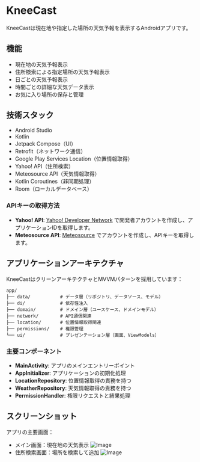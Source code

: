 # KneeCast

KneeCastは現在地や指定した場所の天気予報を表示するAndroidアプリです。

## 機能
- 現在地の天気予報表示
- 住所検索による指定場所の天気予報表示
- 日ごとの天気予報表示
- 時間ごとの詳細な天気データ表示
- お気に入り場所の保存と管理

## 技術スタック
- Android Studio
- Kotlin
- Jetpack Compose（UI）
- Retrofit（ネットワーク通信）
- Google Play Services Location（位置情報取得）
- Yahoo! API（住所検索）
- Meteosource API（天気情報取得）
- Kotlin Coroutines（非同期処理）
- Room（ローカルデータベース）

### APIキーの取得方法
- **Yahoo! API**: [Yahoo! Developer Network](https://developer.yahoo.co.jp/) で開発者アカウントを作成し、アプリケーションIDを取得します。
- **Meteosource API**: [Meteosource](https://www.meteosource.com/) でアカウントを作成し、APIキーを取得します。

## アプリケーションアーキテクチャ

KneeCastはクリーンアーキテクチャとMVVMパターンを採用しています：

```
app/
├── data/           # データ層（リポジトリ、データソース、モデル）
├── di/             # 依存性注入
├── domain/         # ドメイン層（ユースケース、ドメインモデル）
├── network/        # API通信関連
├── location/       # 位置情報取得関連
├── permissions/    # 権限管理
└── ui/             # プレゼンテーション層（画面、ViewModels）
```

### 主要コンポーネント
- **MainActivity**: アプリのメインエントリーポイント
- **AppInitializer**: アプリケーションの初期化処理
- **LocationRepository**: 位置情報取得の責務を持つ
- **WeatherRepository**: 天気情報取得の責務を持つ
- **PermissionHandler**: 権限リクエストと結果処理

## スクリーンショット

アプリの主要画面：
- メイン画面：現在地の天気表示
![Image](https://github.com/user-attachments/assets/4ff19357-5dfa-46cf-8cdb-db4985446ba5)
- 住所検索画面：場所を検索して追加
![Image](https://github.com/user-attachments/assets/3deca028-8d56-466c-8cb5-a38f3fb56aa8)


